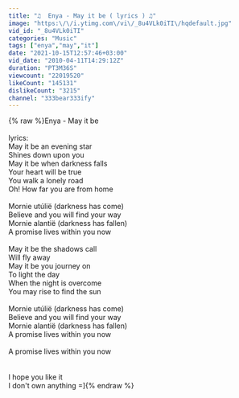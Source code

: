 ```yaml
---
title: "♫  Enya - May it be ( lyrics ) ♫"
image: "https:\/\/i.ytimg.com\/vi\/_8u4VLk0iTI\/hqdefault.jpg"
vid_id: "_8u4VLk0iTI"
categories: "Music"
tags: ["enya","may","it"]
date: "2021-10-15T12:57:46+03:00"
vid_date: "2010-04-11T14:29:12Z"
duration: "PT3M36S"
viewcount: "22019520"
likeCount: "145131"
dislikeCount: "3215"
channel: "333bear333ify"
---
```

{% raw %}Enya - May it be<br /><br />lyrics:<br />May it be an evening star<br />Shines down upon you<br />May it be when darkness falls<br />Your heart will be true<br />You walk a lonely road<br />Oh! How far you are from home<br /><br />Mornie utúlië (darkness has come)<br />Believe and you will find your way<br />Mornie alantië (darkness has fallen)<br />A promise lives within you now<br /><br />May it be the shadows call<br />Will fly away<br />May it be you journey on<br />To light the day<br />When the night is overcome<br />You may rise to find the sun<br /><br />Mornie utúlië (darkness has come)<br />Believe and you will find your way<br />Mornie alantië (darkness has fallen)<br />A promise lives within you now<br /><br />A promise lives within you now<br /><br /><br />I hope you like it<br />I don't own anything =]{% endraw %}
